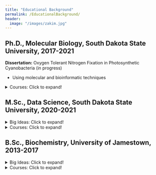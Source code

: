 ```yaml
---
title: "Educational Background"
permalink: /EducationalBackground/
header:
  image: "/images/zakim.jpg"
---
```




## Ph.D., Molecular Biology, South Dakota State University, 2017-2021
**Dissertation:** Oxygen Tolerant Nitrogen Fixation in Photosynthetic Cyanobacteria (in progress)
* Using molecular and bioinformatic techniques


<details>
  <summary>Courses: Click to expand!</summary>
While a Ph.D. is more about producing original and rigorous research, some of the classes I took that directly contributed to my research include
Next Generation Sequencing
Stat 736 - Bioinformatics
Advanced Molecular Biology
Bacteriology
Molecular Research Techniques
Biological Imaging
Seminar I and II
</details>


## M.Sc., Data Science, South Dakota State University, 2020-2021


<details>
  <summary>Big Ideas: Click to expand!</summary>
</details>
  

<details>
  <summary>Courses: Click to expand!</summary>
Stat 600
Stat 601 and 602
Operations Research
Time Series Analysis
Big Data Warehousing 
Data Mining
Stat 542
Non-parametric statistics
Predictive analytics
</details>

## B.Sc., Biochemistry, University of Jamestown, 2013-2017

<details>
  <summary>Big Ideas: Click to expand!</summary>


* Energy Minimization (increasing entropy)
    * Why does energy flow from a hot object to a cold object, why does breaking a bond release more energy than it takes to break, why does a protein have a specific conformation (plus or minus vibration)? 

* Networked Systems (delegation, safe-guards)
    * The 
    
 * Information (quantifiable measurements)
 
 * Rate of change (anticipating the future)
</details>


<details>
  <summary>Courses: Click to expand!</summary>


* Biochemistry I & II 
    * Protein folding and metabolic cycles. Protein folding is a highly complex process (with secondary, tertiary, and quaternary conformations) that is vital to functional proteins (which allow us to live). The process is basically an energy minimization process that balances variables of hydrophobicity, hydrophilicity, polarity, hydrogen bonds, and van der waals forces amongst other forces. Metabolic cycles consider the network of proteins that work together to break down or buildup molecules for energy or 
* PChem I (Thermodynamics) 
    * Partial differentials
* Calculus I & II
    * Derivatives and integrals, finding the velocity or acceleration or area under the curve.
 
* Physics I & II
 
 
* Organic Chem I & II
 Besides learning patterns of the periodic table for reactions, the concept that really sticks out to me is working backwards for planning. In this class it was planning a chemical synthesis, but this concept can be used elsewhere. Wheter constructing a house and working backward from the desired end product to ensure proper sequence or planning and executing project. 
 
* General Chemistry I & II
 
 
* Molecular Biology

 
* Cellular Biology
  While this is a broad class covering 
 
 
* Genetics
 Heritability, probability, structural considerations of genetics.

* Anatomy and Physiology I & II
 

* General Biology I & II
  Everything. I also TA'd 

</details>
